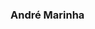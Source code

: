 ### André Marinha

<!--
**andremarinha/andremarinha** is a ✨ _special_ ✨ repository because its `README.md` (this file) appears on your GitHub profile.

Here are some ideas to get you started:

- Welcome to my website!
- 🌱 I’m currently learning ...
- 👯 I’m looking to collaborate on ...
- 🤔 I’m looking for help with ...
- 💬 Ask me about ...
- 📫 How to reach me: ...
- 😄 Pronouns: ...
- ⚡ Fun fact: ...
-->
